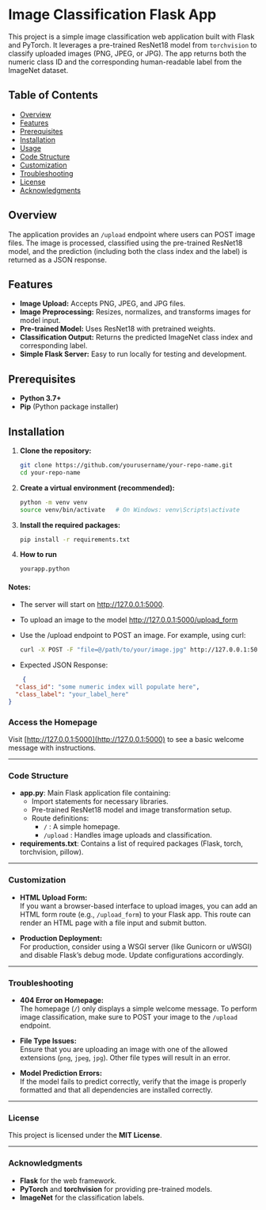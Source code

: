 # Image Classification Flask App

This project is a simple image classification web application built with Flask and PyTorch. It leverages a pre-trained ResNet18 model from `torchvision` to classify uploaded images (PNG, JPEG, or JPG). The app returns both the numeric class ID and the corresponding human-readable label from the ImageNet dataset.

## Table of Contents

- [Overview](#overview)
- [Features](#features)
- [Prerequisites](#prerequisites)
- [Installation](#installation)
- [Usage](#usage)
- [Code Structure](#code-structure)
- [Customization](#customization)
- [Troubleshooting](#troubleshooting)
- [License](#license)
- [Acknowledgments](#acknowledgments)

## Overview

The application provides an `/upload` endpoint where users can POST image files. The image is processed, classified using the pre-trained ResNet18 model, and the prediction (including both the class index and the label) is returned as a JSON response.

## Features

- **Image Upload:** Accepts PNG, JPEG, and JPG files.
- **Image Preprocessing:** Resizes, normalizes, and transforms images for model input.
- **Pre-trained Model:** Uses ResNet18 with pretrained weights.
- **Classification Output:** Returns the predicted ImageNet class index and corresponding label.
- **Simple Flask Server:** Easy to run locally for testing and development.

## Prerequisites

- **Python 3.7+**
- **Pip** (Python package installer)

## Installation

1. **Clone the repository:**

   ```bash
   git clone https://github.com/yourusername/your-repo-name.git
   cd your-repo-name

2. **Create a virtual environment (recommended):**

    ```bash
    python -m venv venv
    source venv/bin/activate   # On Windows: venv\Scripts\activate

3.	**Install the required packages:**

    ```bash
    pip install -r requirements.txt

4. **How to run**
    ```bash
    yourapp.python

#### Notes: 
- The server will start on http://127.0.0.1:5000.
- To upload an image to the model http://127.0.0.1:5000/upload_form 
- Use the /upload endpoint to POST an image. For example, using curl:

    ```bash
    curl -X POST -F "file=@/path/to/your/image.jpg" http://127.0.0.1:5000/upload

- Expected JSON Response:

```JSON
    {
  "class_id": "some numeric index will populate here",
  "class_label": "your_label_here"
}
```

### Access the Homepage

Visit [http://127.0.0.1:5000](http://127.0.0.1:5000) to see a basic welcome message with instructions.

---

### Code Structure

- **app.py**: Main Flask application file containing:
  - Import statements for necessary libraries.
  - Pre-trained ResNet18 model and image transformation setup.
  - Route definitions:
    - `/` : A simple homepage.
    - `/upload` : Handles image uploads and classification.
- **requirements.txt**: Contains a list of required packages (Flask, torch, torchvision, pillow).

---

### Customization

- **HTML Upload Form:**  
  If you want a browser-based interface to upload images, you can add an HTML form route (e.g., `/upload_form`) to your Flask app. This route can render an HTML page with a file input and submit button.

- **Production Deployment:**  
  For production, consider using a WSGI server (like Gunicorn or uWSGI) and disable Flask’s debug mode. Update configurations accordingly.

---

### Troubleshooting

- **404 Error on Homepage:**  
  The homepage (`/`) only displays a simple welcome message. To perform image classification, make sure to POST your image to the `/upload` endpoint.

- **File Type Issues:**  
  Ensure that you are uploading an image with one of the allowed extensions (`png`, `jpeg`, `jpg`). Other file types will result in an error.

- **Model Prediction Errors:**  
  If the model fails to predict correctly, verify that the image is properly formatted and that all dependencies are installed correctly.

---

### License

This project is licensed under the **MIT License**.

---

### Acknowledgments

- **Flask** for the web framework.
- **PyTorch** and **torchvision** for providing pre-trained models.
- **ImageNet** for the classification labels.